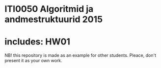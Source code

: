 # ITI0050 Algoritmid ja andmestruktuurid 2015 
# includes: HW01
NB! this repository is made as an example for other students. Pleace, don't present it as your own work.
